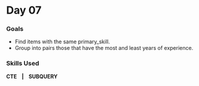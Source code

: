 # Day 07


### Goals
* Find items with the same primary_skill.
* Group into pairs those that have the most and least years of experience.

### Skills Used
**CTE &nbsp;&nbsp; | &nbsp;&nbsp; SUBQUERY**  
